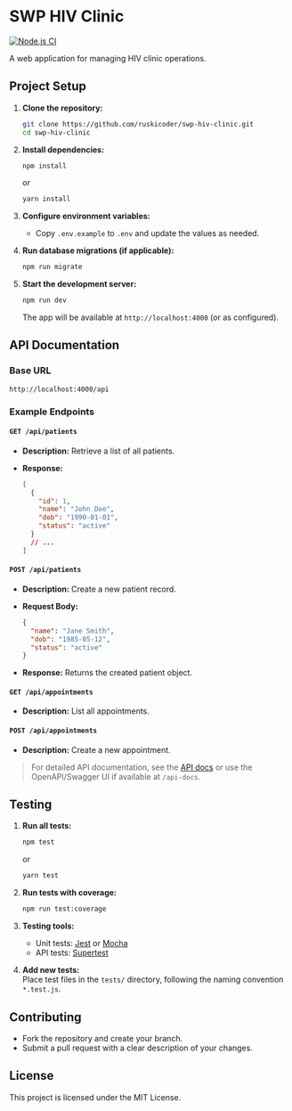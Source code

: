 # SWP HIV Clinic

[![Node.js CI](https://github.com/ruskicoder/swp-hiv-clinic/actions/workflows/node.js.yml/badge.svg)](https://github.com/ruskicoder/swp-hiv-clinic/actions/workflows/node.js.yml)

A web application for managing HIV clinic operations.

## Project Setup

1. **Clone the repository:**

   ```bash
   git clone https://github.com/ruskicoder/swp-hiv-clinic.git
   cd swp-hiv-clinic
   ```

2. **Install dependencies:**

   ```bash
   npm install
   ```

   or

   ```bash
   yarn install
   ```

3. **Configure environment variables:**
   - Copy `.env.example` to `.env` and update the values as needed.

4. **Run database migrations (if applicable):**

   ```bash
   npm run migrate
   ```

5. **Start the development server:**

   ```bash
   npm run dev
   ```

   The app will be available at `http://localhost:4000` (or as configured).

## API Documentation

### Base URL

```text
http://localhost:4000/api
```

### Example Endpoints

#### `GET /api/patients`

- **Description:** Retrieve a list of all patients.
- **Response:**

  ```json
  [
    {
      "id": 1,
      "name": "John Doe",
      "dob": "1990-01-01",
      "status": "active"
    }
    // ...
  ]
  ```

#### `POST /api/patients`

- **Description:** Create a new patient record.
- **Request Body:**

  ```json
  {
    "name": "Jane Smith",
    "dob": "1985-05-12",
    "status": "active"
  }
  ```

- **Response:** Returns the created patient object.

#### `GET /api/appointments`

- **Description:** List all appointments.

#### `POST /api/appointments`

- **Description:** Create a new appointment.

> For detailed API documentation, see the [API docs](docs/api.md) or use the OpenAPI/Swagger UI if available at `/api-docs`.

## Testing

1. **Run all tests:**

   ```bash
   npm test
   ```

   or

   ```bash
   yarn test
   ```

2. **Run tests with coverage:**

   ```bash
   npm run test:coverage
   ```

3. **Testing tools:**  
   - Unit tests: [Jest](https://jestjs.io/) or [Mocha](https://mochajs.org/)
   - API tests: [Supertest](https://github.com/visionmedia/supertest)

4. **Add new tests:**  
   Place test files in the `tests/` directory, following the naming convention `*.test.js`.

## Contributing

- Fork the repository and create your branch.
- Submit a pull request with a clear description of your changes.

## License

This project is licensed under the MIT License.
